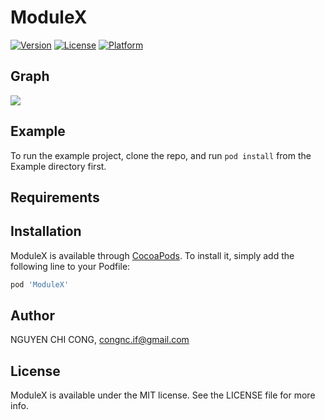 # ModuleX

[![Version](https://img.shields.io/cocoapods/v/ModuleX.svg?style=flat)](https://cocoapods.org/pods/ModuleX)
[![License](https://img.shields.io/cocoapods/l/ModuleX.svg?style=flat)](https://cocoapods.org/pods/ModuleX)
[![Platform](https://img.shields.io/cocoapods/p/ModuleX.svg?style=flat)](https://cocoapods.org/pods/ModuleX)

## Graph

<img src="https://i.imgur.com/Th2ysU8.jpg"/>

## Example

To run the example project, clone the repo, and run `pod install` from the Example directory first.

## Requirements

## Installation

ModuleX is available through [CocoaPods](https://cocoapods.org). To install
it, simply add the following line to your Podfile:

```ruby
pod 'ModuleX'
```

## Author

NGUYEN CHI CONG, congnc.if@gmail.com

## License

ModuleX is available under the MIT license. See the LICENSE file for more info.
